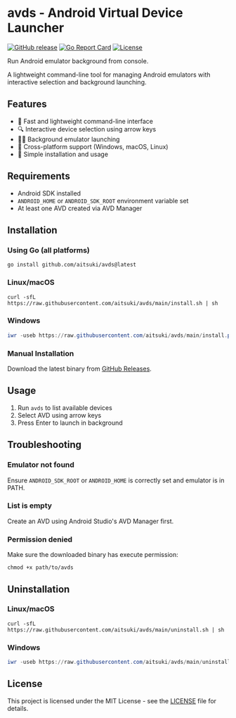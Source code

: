 # avds - Android Virtual Device Launcher

[![GitHub release](https://img.shields.io/github/release/aitsuki/avds.svg)](https://github.com/aitsuki/avds/releases)
[![Go Report Card](https://goreportcard.com/badge/github.com/aitsuki/avds)](https://goreportcard.com/report/github.com/aitsuki/avds)
[![License](https://img.shields.io/github/license/aitsuki/avds.svg)](LICENSE)

Run Android emulator background from console.

A lightweight command-line tool for managing Android emulators with interactive selection and background launching.

## Features

- 🚀 Fast and lightweight command-line interface
- 🔍 Interactive device selection using arrow keys
- 🏃‍♂️ Background emulator launching
- 🌈 Cross-platform support (Windows, macOS, Linux)
- 🔧 Simple installation and usage

## Requirements

- Android SDK installed
- `ANDROID_HOME` or `ANDROID_SDK_ROOT` environment variable set
- At least one AVD created via AVD Manager

## Installation

### Using Go (all platforms)

```shell
go install github.com/aitsuki/avds@latest
```

### Linux/macOS

```shell
curl -sfL https://raw.githubusercontent.com/aitsuki/avds/main/install.sh | sh
```

### Windows

```powershell
iwr -useb https://raw.githubusercontent.com/aitsuki/avds/main/install.ps1 | iex
```

### Manual Installation

Download the latest binary from [GitHub Releases](https://github.com/aitsuki/avds/releases).

## Usage

1. Run `avds` to list available devices
2. Select AVD using arrow keys
3. Press Enter to launch in background

## Troubleshooting

### Emulator not found

Ensure `ANDROID_SDK_ROOT` or `ANDROID_HOME` is correctly set and emulator is in PATH.

### List is empty

Create an AVD using Android Studio's AVD Manager first.

### Permission denied

Make sure the downloaded binary has execute permission:

```shell
chmod +x path/to/avds
```

## Uninstallation

### Linux/macOS

```shell
curl -sfL https://raw.githubusercontent.com/aitsuki/avds/main/uninstall.sh | sh
```

### Windows

```powershell
iwr -useb https://raw.githubusercontent.com/aitsuki/avds/main/uninstall.ps1 | iex
```

## License

This project is licensed under the MIT License - see the [LICENSE](LICENSE) file for details.

